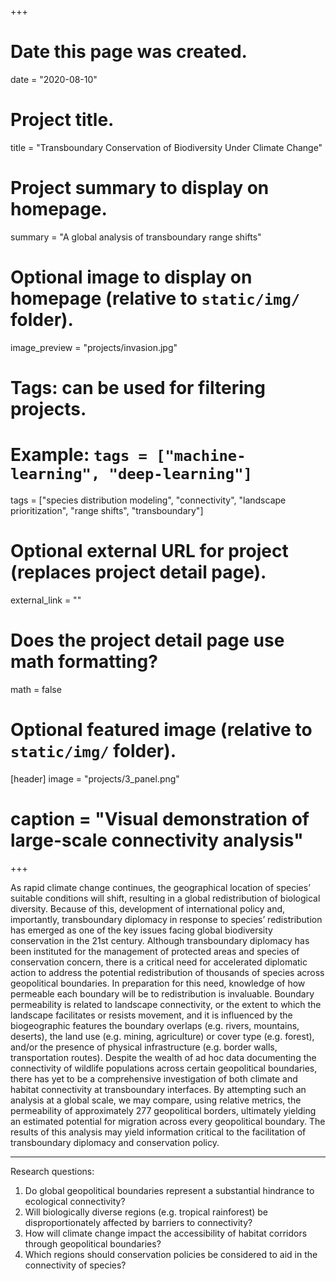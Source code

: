 +++
# Date this page was created.
date = "2020-08-10"

# Project title.
title = "Transboundary Conservation of Biodiversity Under Climate Change"

# Project summary to display on homepage.
summary = "A global analysis of transboundary range shifts"

# Optional image to display on homepage (relative to `static/img/` folder).
image_preview = "projects/invasion.jpg"

# Tags: can be used for filtering projects.
# Example: `tags = ["machine-learning", "deep-learning"]`
tags = ["species distribution modeling", "connectivity", "landscape prioritization", "range shifts", "transboundary"]

# Optional external URL for project (replaces project detail page).
external_link = ""

# Does the project detail page use math formatting?
math = false

# Optional featured image (relative to `static/img/` folder).
[header]
image = "projects/3_panel.png" 
# caption = "Visual demonstration of large-scale connectivity analysis"

+++

As rapid climate change continues, the geographical location of species’ suitable conditions will shift, resulting in a global redistribution of biological diversity. Because of this, development of international policy and, importantly, transboundary diplomacy in response to species’ redistribution has emerged as one of the key issues facing global biodiversity conservation in the 21st century.  Although transboundary diplomacy has been instituted for the management of protected areas and species of conservation concern, there is a critical need for accelerated diplomatic action to address the potential redistribution of thousands of species across geopolitical boundaries. In preparation for this need, knowledge of how permeable each boundary will be to redistribution is invaluable. Boundary permeability is related to landscape connectivity, or the extent to which the landscape facilitates or resists movement, and it is influenced by the biogeographic features the boundary overlaps (e.g. rivers, mountains, deserts), the land use (e.g. mining, agriculture) or cover type (e.g. forest), and/or the presence of physical infrastructure (e.g. border walls, transportation routes). Despite the wealth of ad hoc data documenting the connectivity of wildlife populations across certain geopolitical boundaries, there has yet to be a comprehensive investigation of both climate and habitat connectivity at transboundary interfaces. By attempting such an analysis at a global scale, we may compare, using relative metrics, the permeability of approximately 277 geopolitical borders, ultimately yielding an estimated potential for migration across every geopolitical boundary. The results of this analysis may yield information critical to the facilitation of transboundary diplomacy and conservation policy.



 *****
Research questions:
1. Do global geopolitical boundaries represent a substantial hindrance to ecological connectivity? 
2. Will biologically diverse regions (e.g. tropical rainforest) be disproportionately affected by barriers to connectivity?
3. How will climate change impact the accessibility of habitat corridors through geopolitical boundaries? 
4. Which regions should conservation policies be considered to aid in the connectivity of species?

